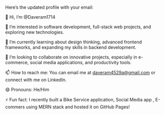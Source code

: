 Here’s the updated profile with your email:

👋 Hi, I’m @Daveram1714

👀 I’m interested in software development, full-stack web projects, and exploring new technologies.

🌱 I’m currently learning about design thinking, advanced frontend frameworks, and expanding my skills in backend development.

💞️ I’m looking to collaborate on innovative projects, especially in e-commerce, social media applications, and productivity tools.

📫 How to reach me: You can email me at daveram4529a@gmail.com or connect with me on LinkedIn.

😄 Pronouns: He/Him

⚡ Fun fact: I recently built a Bike Service application, Social Media app , E-commers  using MERN stack and hosted it on GitHub Pages!



<!---
Daveram1714/Daveram1714 is a ✨ special ✨ repository because its `README.md` (this file) appears on your GitHub profile.
You can click the Preview link to take a look at your changes.
--->
